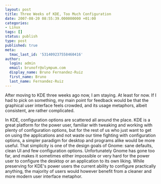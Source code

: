 ```yaml
---
layout: post
title: Three Weeks of KDE, Too Much Configuration
date: 2007-08-20 08:55:39.000000000 +01:00
categories:
- Linux
tags: []
status: publish
type: post
published: true
meta:
  tmac_last_id: '531409237558460416'
author:
  login: admin
  email: brunofr@olympum.com
  display_name: Bruno Fernandez-Ruiz
  first_name: Bruno
  last_name: Fernandez-Ruiz
---
```


After moving to KDE three weeks ago now, I am staying. At least for
now. If I had to pick on something, my main point for feedback would
be that the graphical user interface feels crowded, and its usage
metaphors, albeit consistent, are rather complicated.

<p>In KDE, configuration options are scattered all around the place. KDE is a great platform for the power user, familiar with tweaking and working with plenty of configuration options, but for the rest of us who just want to get on using the applications and not waste our time fighting with configuration options, a simpler paradigm for desktop and programs alike would be more useful. That simplicity is one of the design goals of Gnome: sane defaults, clean UI and few configuration options. Unfortunately Gnome has gone too far, and makes it sometimes either impossible or very hard for the power user to configure the desktop or an application to its own liking. While preserving for KDE's power users the current ability to configure practically anything, the majority of users would however benefit from a cleaner and more modern user interface metaphor.</p>
